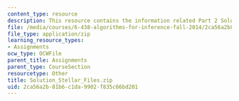 ```yaml
---
content_type: resource
description: This resource contains the information related Part 2 Solution.
file: /media/courses/6-438-algorithms-for-inference-fall-2014/2ca56a2b81b6c1da9902f835c66bd201_Solution_Stellar_Files.zip
file_type: application/zip
learning_resource_types:
- Assignments
ocw_type: OCWFile
parent_title: Assignments
parent_type: CourseSection
resourcetype: Other
title: Solution_Stellar_Files.zip
uid: 2ca56a2b-81b6-c1da-9902-f835c66bd201
---
```

